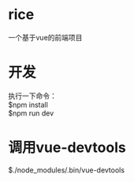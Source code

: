 # rice
一个基于vue的前端项目

# 开发
执行一下命令：
<br />
$npm install 
<br />
$npm run dev

# 调用vue-devtools
$./node_modules/.bin/vue-devtools
